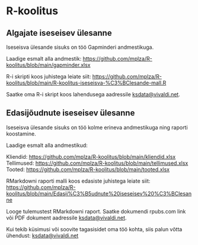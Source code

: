 # R-koolitus

## Algajate iseseisev ülesanne

Iseseisva ülesande sisuks on töö Gapminderi andmestikuga.

Laadige esmalt alla andmestik: https://github.com/mplza/R-koolitus/blob/main/gapminder.xlsx

R-i skripti koos juhistega leiate siit: https://github.com/mplza/R-koolitus/blob/main/R-koolitus-iseseisva-%C3%BClesande-mall.R

Saatke oma R-i skript koos lahendusega aadressile ksdata@vivaldi.net.


## Edasijõudnute iseseisev ülesanne

Iseseisva ülesande sisuks on töö kolme erineva andmestikuga ning raporti koostamine.

Laadige esmalt alla andmestikud:

Kliendid: https://github.com/mplza/R-koolitus/blob/main/kliendid.xlsx
Tellimused: https://github.com/mplza/R-koolitus/blob/main/tellimused.xlsx
Tooted: https://github.com/mplza/R-koolitus/blob/main/tooted.xlsx

RMarkdowni raporti malli koos edasiste juhistega leiate siit: https://github.com/mplza/R-koolitus/blob/main/Edasij%C3%B5udnute%20iseseisev%20%C3%BClesanne

Looge tulemustest RMarkdowni raport. Saatke dokumendi rpubs.com link või PDF dokument aadressile ksdata@vivaldi.net.


Kui tekib küsimusi või soovite tagasisidet oma töö kohta, siis palun võtta ühendust: ksdata@vivaldi.net
